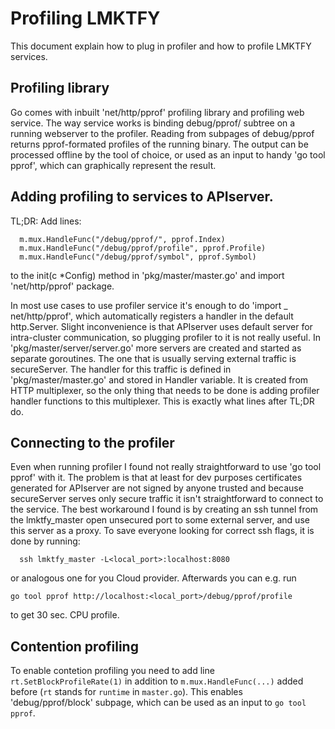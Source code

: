 # Profiling LMKTFY

This document explain how to plug in profiler and how to profile LMKTFY services.

## Profiling library

Go comes with inbuilt 'net/http/pprof' profiling library and profiling web service. The way service works is binding debug/pprof/ subtree on a running webserver to the profiler. Reading from subpages of debug/pprof returns pprof-formated profiles of the running binary. The output can be processed offline by the tool of choice, or used as an input to handy 'go tool pprof', which can graphically represent the result.

## Adding profiling to services to APIserver.

TL;DR: Add lines:
```
  m.mux.HandleFunc("/debug/pprof/", pprof.Index)
  m.mux.HandleFunc("/debug/pprof/profile", pprof.Profile)
  m.mux.HandleFunc("/debug/pprof/symbol", pprof.Symbol)
```
to the init(c *Config) method in 'pkg/master/master.go' and import 'net/http/pprof' package.

In most use cases to use profiler service it's enough to do 'import _ net/http/pprof', which automatically registers a handler in the default http.Server. Slight inconvenience is that APIserver uses default server for intra-cluster communication, so plugging profiler to it is not really useful. In 'pkg/master/server/server.go' more servers are created and started as separate goroutines. The one that is usually serving external traffic is secureServer. The handler for this traffic is defined in 'pkg/master/master.go' and stored in Handler variable. It is created from HTTP multiplexer, so the only thing that needs to be done is adding profiler handler functions to this multiplexer. This is exactly what lines after TL;DR do.

## Connecting to the profiler
Even when running profiler I found not really straightforward to use 'go tool pprof' with it. The problem is that at least for dev purposes certificates generated for APIserver are not signed by anyone trusted and because secureServer serves only secure traffic it isn't straightforward to connect to the service. The best workaround I found is by creating an ssh tunnel from the lmktfy_master open unsecured port to some external server, and use this server as a proxy. To save everyone looking for correct ssh flags, it is done by running:
```
  ssh lmktfy_master -L<local_port>:localhost:8080
```
or analogous one for you Cloud provider. Afterwards you can e.g. run
```
go tool pprof http://localhost:<local_port>/debug/pprof/profile
```
to get 30 sec. CPU profile.

## Contention profiling

To enable contetion profiling you need to add line ```rt.SetBlockProfileRate(1)``` in addition to ```m.mux.HandleFunc(...)``` added before (```rt``` stands for ```runtime``` in ```master.go```). This enables 'debug/pprof/block' subpage, which can be used as an input to ```go tool pprof```.
